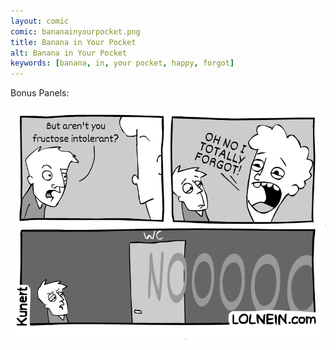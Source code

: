 ```yaml
---
layout: comic
comic: bananainyourpocket.png
title: Banana in Your Pocket
alt: Banana in Your Pocket
keywords: [banana, in, your pocket, happy, forgot]
---
```


Bonus Panels:

![Banana in Your Pocket Bonus Panels](/images/bananainyourpocket_bonus.png)